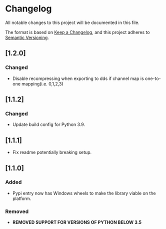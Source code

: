 # Changelog
All notable changes to this project will be documented in this file.

The format is based on [Keep a Changelog](https://keepachangelog.com/en/1.0.0/),
and this project adheres to [Semantic Versioning](https://semver.org/spec/v2.0.0.html).

## [1.2.0]
### Changed
 - Disable recompressing when exporting to dds if channel map is one-to-one mapping(i.e. 0,1,2,3)

## [1.1.2]
### Changed
 - Update build config for Python 3.9.

## [1.1.1]
 - Fix readme potentially breaking setup.

## [1.1.0]
### Added
 - Pypi entry now has Windows wheels to make the library viable on the platform.

### Removed
 - **REMOVED SUPPORT FOR VERSIONS OF PYTHON BELOW 3.5**
